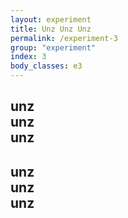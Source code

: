```yaml
---
layout: experiment
title: Unz Unz Unz
permalink: /experiment-3
group: "experiment"
index: 3
body_classes: e3
---
```

<section class="experiment-section experiment-3 fixed">
	<div class="text-container-3">
		<h1 class="text-box text-3">unz<br class="break">unz<br class="break">unz</h1>
	</div>
</section>
<section class="experiment-section experiment-3 fixed">
	<div class="text-container-3">
		<h1 class="text-box text-3 v2">unz<br class="break">unz<br class="break">unz</h1>
	</div>
</section>

